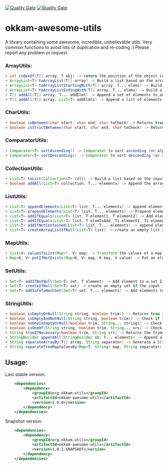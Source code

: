 [![Quality Gate](https://dev.okkam.it/sonar/api/badges/gate?key=org.okkam.utils:okkam-awesome-utils)](https://dev.okkam.it/sonar/dashboard/index/org.okkam.utils:okkam-awesome-utils)
[![Quality Gate](https://dev.okkam.it/sonar/api/badges/measure?key=org.okkam.utils:okkam-awesome-utils&metric=ncloc)](https://dev.okkam.it/sonar/dashboard/index/org.okkam.utils:okkam-awesome-utils)

# okkam-awesome-utils

A library containing some awesome, incredible, unbelievable utils. Very common functions to avoid lots of duplication and re-coding :) Please report any problem or request.

### ArrayUtils:
```java
+ int indexOf(T[] array, T obj) -> return the position of the object into the array. -1 if not exists
+ ArrayList<T> toArrayList(T[] array) -> Build a list based on the array
+ ArrayList<T> toArrayListStartingWith(T[] array, T... elems) -> Build a list based on the array, prepending a set of elements
+ ArrayList<T> toArrayListEndingWith(T[] array, T... elems) -> Build a list based on the array, appending a set of elements
+ T[] addAll(T[] array, T... addElmt) -> Append a set of elements to an array
+ T[] addAll(T[] array, List<T> addElmts) -> Append a list of elements to an array
```
### CharUtils:
```java
+ boolean isBetween(char start, char end, char toCheck) -> Returns true if the char is between the range
+ boolean isStrictBetween(char start, char end, char toCheck) -> Returns true if the char is strict between the range
```
### ComparatorUtils:
```java
+ Comparator<T> sortAscending() -> Comparator to sort ascending (or alphabetically for strings)
+ Comparator<T> sortDescending() -> Comparator to sort descending (or reverse alphabetically for strings)
```
### CollectionUtils:
```java
+ List<T> toList(Collection<T> coll) -> Build a list based on the input collection
+ boolean addAll(List<T> collection, T... elements) -> Append the array elements to the passed list
```
### ListUtils:
```java
+ List<T> appendElements(List<T> list, T... elements) -> Append elements to a list
+ List<T> prependElements(List<T> list, T... elements) -> Prepend elements to a list
+ List<T> addIfEquals(List<T> list, T element1, T element2) -> Add element1 to the list if it is equals to element2
+ List<T> addIfEquals(List<T> list, T elemToAdd, T1 element1, T1 element2) -> Add elemToAdd to the list if element1 is equals to element
+ List<T> addIfNotContained(List<T> list, T... elements) -> append elements to the list if they are not already contained
+ List<T> createArrayListIfNull(List<T> list) -> create an empty list if the input is null. Return the input otherwise
```
### MapUtils:
```java
+ List<V> valuesToList(Map<?, V> map) -> Transform the values of a map into a List
+ Map<K, V> putIfNotExists(Map<K, V> map, K key, V value) -> Put an element to a map only if the key does not exist
```
### SetUtils:
```java
+ Set<T> addIfNotNull(Set<T> set, T element) -> Add element to a set if it is not empty
+ Set<T> createIfNull(Set<T> set) -> create an empty set if the input is null. Return the input set otherwise
+ Set<T> addSafeToHashSet(Set<T> set, T... elements) -> Add elements to the HashSet. Create a new HashSet if the input set is null (initialized with elements).
```
### StringUtils:
```java
+ boolean isEmptyOrNull(String string, boolean trim)) -> Returns true if the string is null or empty
+ boolean isEmptyAndNotNull(String string, boolean trim)) -> Check if the string is empty and not null
+ boolean noOneIsEmptyOrNull(boolean trim, String... strings) -> Check if the strings are not empty and not blank
+ boolean isOneOf(String string, boolean trim, String... ors) -> Check if the string is one of the specified values. String could also be null, in this case the method will return true if there's a null element in the passed array
+ String trimIfNecessary(boolean trim, String src) -> Returns the trimmed string when not null and necessary (i.e. trim is true)
+ StringBuilder appendAll(StringBuilder sb, T... elements) -> Append all elements to the string builder
+ String separateArrayBy(T[] array, String separator) -> Generate a String based on array values and separator
+ String separateTreeMapValuesBy(Map<T, String> map, String separator) -> Generate a String based on map values and separator. Pass a TreeMap to guarantee ordering
```

## Usage:

Last stable version:

```xml
	<dependencies>
		<dependency>
			<groupId>org.okkam.utils</groupId>
			<artifactId>okkam-awesome-utils</artifactId>
			<version>1.0.0</version>
		</dependency>
	</dependencies>
```
Snapshot version:

```xml
	<dependencies>
		<dependency>
			<groupId>org.okkam.utils</groupId>
			<artifactId>okkam-awesome-utils</artifactId>
			<version>1.0.1-SNAPSHOT</version>
		</dependency>
	</dependencies>
```